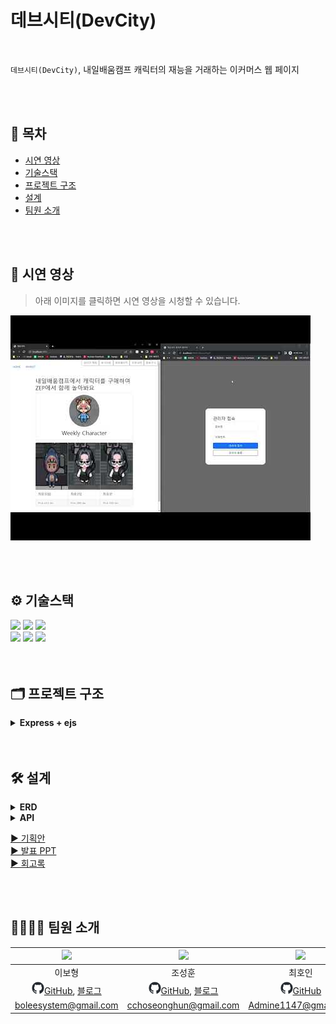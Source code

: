 # 데브시티(DevCity)

<br>

`데브시티(DevCity)`, 내일배움캠프 캐릭터의 재능을 거래하는 이커머스 웹 페이지

<br>
<br>

## 📌 목차 

- [시연 영상](#-시연-영상)
- [기술스택](#%EF%B8%8F-기술스택)
- [프로젝트 구조](#-프로젝트-구조)
- [설계](#-설계)
- [팀원 소개](#-팀원-소개)

<br>
<br>

## 🎥 시연 영상

> 아래 이미지를 클릭하면 시연 영상을 시청할 수 있습니다.

[![데브시티 시연영상](./docs/시연영상썸네일.jpeg)](https://www.youtube.com/watch?v=LmmGEA8DwzY)

<br>
<br>

## ⚙️ 기술스택

<div>
  <!-- Express -->
  <img src="https://img.shields.io/badge/Express-000000?style=flat-square&logo=NestJs&logoColor=white"/>
  <!-- Node.js -->
  <img src="https://img.shields.io/badge/Node.js-339933?style=flat-square&logo=Node.js&logoColor=white"/>
  <!-- Sequelize -->
  <img src="https://img.shields.io/badge/Sequelize-52B0E7?style=flat-square&logo=Sequelize&logoColor=white"/>
</div>

<div>
  <!-- MySQL -->
  <img src="https://img.shields.io/badge/Mysql-4479A1?style=flat-square&logo=Mysql&logoColor=white"/>
  <!-- Redis -->
  <img src="https://img.shields.io/badge/Redis-DC382D?style=flat-square&logo=Redis&logoColor=white"/>
  <!-- GitHub -->
  <img src="https://img.shields.io/badge/GitHub-181717?style=flat-square&logo=GitHub&logoColor=white"/>
</div>

<br>
<br>

## 🗂 프로젝트 구조

<details>
  <summary><b>Express + ejs</b></summary>

```html
📦src
 ┣ 📂controllers
 ┣ 📂errors                     # 커스텀 에러 관련
 ┣ 📂middlewares                # 미들웨어 관련
 ┣ 📂public
 ┃ ┣ 📂css
 ┃ ┣ 📂images
 ┃ ┣ 📂js
 ┃ ┗ 📂uploads                  # 이미지 업로드 폴더
 ┣ 📂repositories
 ┣ 📂routes                     # 라우터 설정 
 ┣ 📂sequelize                  # model 등 sequelize 관련
 ┣ 📂services
 ┣ 📂utils
 ┃ ┣ 📜PaginationUtil.js        # 페이지네이션 값 세팅 유틸
 ┃ ┣ 📜RedisUtil.js             # Redis 사용 유틸
 ┃ ┣ 📜TokenUtil.js             # 토큰 관리 유틸
 ┃ ┣ 📜UploadUtil.js            # multer를 통한 이미지 업로드 유틸
 ┃ ┗ 📜bcryptUtil.js            # 암호화 유틸
 ┣ 📂views
 ┃ ┣ 📂admins                   # 관리자 페이지 관련
 ┃ ┣ 📂components               # heaer, pagination 등의 공통 컴포넌트
 ┃ ┣ 📂customers                # 고객 페이지 관련
 ┃ ┣ 📂orders                   # 주문 페이지 관련
 ┃ ┣ 📂products                 # 상품 페이지 관련
 ┃ ┗ 📜index.ejs
 ┗ 📜app.js
```
</details>

<br>
<br>

## 🛠 설계

<details>
  <summary><b>ERD</b></summary>
  <div markdown="1">
    <ul>
      <div><img src="./docs/erd.png" width=100%></div>
    </ul>
  </div>
</details>

<details>
  <summary><b>API</b></summary>
  <div markdown="1">
    <ul><li>이미지로 올리기엔 너무 긴 관계로 링크로 대체하였습니다.</li></ul>
    <ul>
      <a href="https://skillful-cyclamen-d40.notion.site/eb326f27e699482392e361267762d207?v=4aa4a93290454165ada97d3878368ccf" target="_blank" style="font-size: 25px;">[Notion 링크] API 보러가기</a>
    </ul>
  </div>
</details>

[▶️ 기획안](https://www.notion.so/e-85b15a972ef54211abda5556e8d2d6c9)   
[▶️ 발표 PPT](https://docs.google.com/presentation/d/1hfnP6gP54iz7mkT-fmDBt1hhzk_ysTpyTsjO7eWsRU0/edit#slide=id.g1f08e8c50c2_1_49)   
[▶️ 회고록](https://skillful-cyclamen-d40.notion.site/e-4bdff68c6e6046e9a170da5f13a59f8b)

<br>
<br>

## 👨‍👨‍👧‍👦 팀원 소개

| <img src='https://github.com/boleesystem.png' width=120> | <img src='https://github.com/cchoseonghun.png' width=120> | <img src='https://github.com/Admine1147.png' width=120> |
| :-: | :-: | :-: |
| 이보형 | 조성훈 | 최호인 |
| [<img src='./docs/github_logo.png' width=20>GitHub](https://github.com/boleesystem), [블로그](https://boleesystem.tistory.com) | [<img src='./docs/github_logo.png' width=20>GitHub](https://github.com/cchoseonghun), [블로그](https://4sii.tistory.com) | [<img src='./docs/github_logo.png' width=20>GitHub](https://github.com/Admine1147) |
| boleesystem@gmail.com | cchoseonghun@gmail.com | Admine1147@gmail.com |